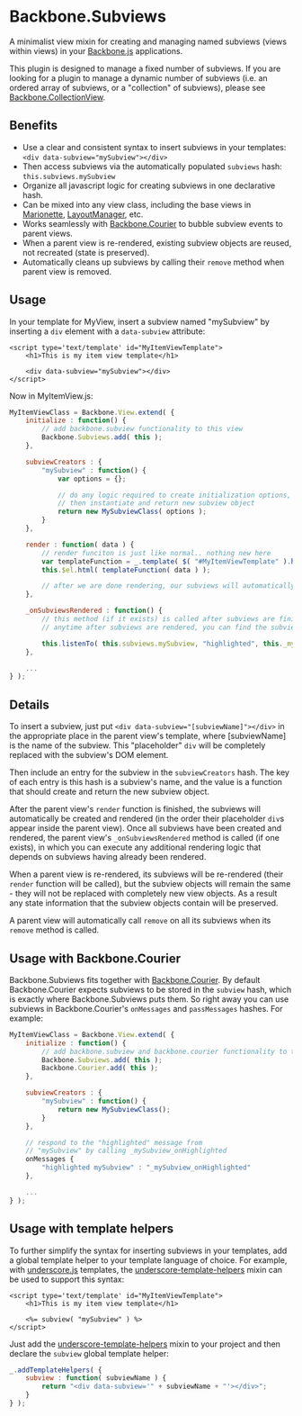 # Backbone.Subviews

A minimalist view mixin for creating and managing named subviews (views within views) in your [Backbone.js](http://backbonejs.org/) applications. 

This plugin is designed to manage a fixed number of subviews. If you are looking for a plugin to manage a dynamic number of subviews (i.e. an ordered array of subviews, or a "collection" of subviews), please see [Backbone.CollectionView](http://rotundasoftware.github.io/backbone.collectionView/).

## Benefits

* Use a clear and consistent syntax to insert subviews in your templates: `<div data-subview="mySubview"></div>`
* Then access subviews via the automatically populated `subviews` hash: `this.subviews.mySubview`
* Organize all javascript logic for creating subviews in one declarative hash.
* Can be mixed into any view class, including the base views in [Marionette](https://github.com/marionettejs/backbone.marionette), [LayoutManager](https://github.com/tbranyen/backbone.layoutmanager), etc.
* Works seamlessly with [Backbone.Courier](https://github.com/rotundasoftware/backbone.courier) to bubble subview events to parent views.
* When a parent view is re-rendered, existing subview objects are reused, not recreated (state is preserved).
* Automatically cleans up subviews by calling their `remove` method when parent view is removed.

## Usage

In your template for MyView, insert a subview named "mySubview" by inserting a `div` element with a `data-subview` attribute:

	<script type='text/template' id="MyItemViewTemplate">
		<h1>This is my item view template</h1>

		<div data-subview="mySubview"></div>
	</script>

Now in MyItemView.js:

```javascript
MyItemViewClass = Backbone.View.extend( {
	initialize : function() {
		// add backbone.subview functionality to this view
		Backbone.Subviews.add( this );
	},

	subviewCreators : {
		"mySubview" : function() {
			var options = {};

			// do any logic required to create initialization options, etc.,
			// then instantiate and return new subview object
			return new MySubviewClass( options );
		}
	},

	render : function( data ) {
		// render funciton is just like normal.. nothing new here
		var templateFunction = _.template( $( "#MyItemViewTemplate" ).html() );
		this.$el.html( templateFunction( data ) );

		// after we are done rendering, our subviews will automatically be rendered in order
	},

	_onSubviewsRendered : function() {
		// this method (if it exists) is called after subviews are finished rendering.
		// anytime after subviews are rendered, you can find the subviews in the `subviews` hash

		this.listenTo( this.subviews.mySubview, "highlighted", this._mySubview_onHighlighted );
	},

	...
} );
```

## Details

To insert a subview, just put `<div data-subview="[subviewName]"></div>` in the appropriate place in the parent view's template, where [subviewName] is the name of the subview. This "placeholder" `div` will be completely replaced with the subview's DOM element.

Then include an entry for the subview in the `subviewCreators` hash. The key of each entry is this hash is a subview's name, and the value is a function that should create and return the new subview object.

After the parent view's `render` function is finished, the subviews will automatically be created and rendered (in the order their placeholder `div`s appear inside the parent view). Once all subviews have been created and rendered, the parent view's `_onSubviewsRendered` method is called (if one exists), in which you can execute any additional rendering logic that depends on subviews having already been rendered.

When a parent view is re-rendered, its subviews will be re-rendered (their `render` function will be called), but the subview objects will remain the same - they will not be replaced with completely new view objects. As a result any state information that the subview objects contain will be preserved.

A parent view will automatically call `remove` on all its subviews when its `remove` method is called.

## Usage with Backbone.Courier

Backbone.Subviews fits together with [Backbone.Courier](https://github.com/rotundasoftware/backbone.courier). By default Backbone.Courier expects subviews to be stored in the `subview` hash, which is exactly where Backbone.Subviews puts them. So right away you can use subviews in Backbone.Courier's `onMessages` and `passMessages` hashes. For example:

```javascript
MyItemViewClass = Backbone.View.extend( {
	initialize : function() {
		// add backbone.subview and backbone.courier functionality to this view
		Backbone.Subviews.add( this );
		Backbone.Courier.add( this );
	},

	subviewCreators : {
		"mySubview" : function() {
			return new MySubviewClass();
		}
	},

	// respond to the "highlighted" message from
	// "mySubview" by calling _mySubview_onHighlighted
	onMessages {
		"highlighted mySubview" : "_mySubview_onHighlighted"
	},

	...
} );
```
## Usage with template helpers

To further simplify the syntax for inserting subviews in your templates, add a global template helper to your template language of choice. For example, with [underscore.js](https://github.com/documentcloud/underscore) templates, the [underscore-template-helpers](https://github.com/rotundasoftware/underscore-template-helpers) mixin can be used to support this syntax:

	<script type='text/template' id="MyItemViewTemplate">
		<h1>This is my item view template</h1>

		<%= subview( "mySubview" ) %>
	</script>

Just add the [underscore-template-helpers](https://github.com/rotundasoftware/underscore-template-helpers) mixin to your project and then declare the `subview` global template helper:

```javascript
_.addTemplateHelpers( {
	subview : function( subviewName ) {
		return "<div data-subview='" + subviewName + "'></div>";
	}
} );
```
